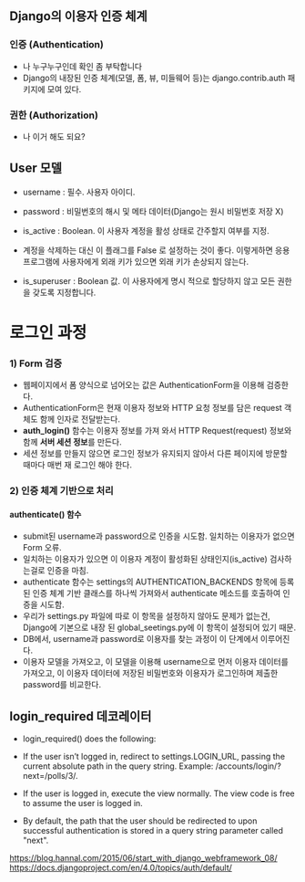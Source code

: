 ## Django의 이용자 인증 체계 


### 인증 (Authentication)
- 나 누구누구인데 확인 좀 부탁합니다 
- Django의 내장된 인증 체계(모델, 폼, 뷰, 미들웨어 등)는 django.contrib.auth 패키지에 모여 있다. 

### 권한 (Authorization)
- 나 이거 해도 되요? 


## User 모델 
- username : 필수. 사용자 아이디. 
- password : 비밀번호의 해시 및 메타 데이터(Django는 원시 비밀번호 저장 X)
- is_active : Boolean. 이 사용자 계정을 활성 상태로 간주할지 여부를 지정.
- 계정을 삭제하는 대신 이 플래그를 False 로 설정하는 것이 좋다. 이렇게하면 응용 프로그램에 사용자에게 외래 키가 있으면 외래 키가 손상되지 않는다.

- is_superuser : Boolean 값. 이 사용자에게 명시 적으로 할당하지 않고 모든 권한을 갖도록 지정합니다.

# 로그인 과정 


### 1) Form 검증 
- 웹페이지에서 폼 양식으로 넘어오는 값은 AuthenticationForm을 이용해 검증한다. 
- AuthenticationForm은 현재 이용자 정보와 HTTP 요청 정보를 담은 request 객체도 함께 인자로 전달받는다. 
- **auth_login()** 함수는 이용자 정보를 가져 와서 HTTP Request(request) 정보와 함께  **서버 세션 정보**를 만든다. 
- 세션 정보를 만들지 않으면 로그인 정보가 유지되지 않아서 다른 페이지에 방문할 때마다 매번 재 로그인 해야 한다.


### 2) 인증 체계 기반으로 처리 
#### authenticate() 함수
- submit된 username과 password으로 인증을 시도함. 일치하는 이용자가 없으면 Form 오류. 
- 일치하는 이용자가 있으면 이 이용자 계정이 활성화된 상태인지(is_active) 검사하는걸로 인증을 마침. 
- authenticate 함수는 settings의 AUTHENTICATION_BACKENDS 항목에 등록된 인증 체계 기반 클래스를 하나씩 가져와서 authenticate 메소드를 호출하여 인증을 시도함.
- 우리가 settings.py 파일에 따로 이 항목을 설정하지 않아도 문제가 없는건, Django에 기본으로 내장 된 global_seetings.py에 이 항목이 설정되어 있기 때문.
- DB에서, username과 password로 이용자를 찾는 과정이 이 단계에서 이루어진다. 
- 이용자 모델을 가져오고, 이 모델을 이용해 username으로 먼저 이용자 데이터를 가져오고, 이 이용자 데이터에 저장된 비밀번호와 이용자가 로그인하며 제출한 password를 비교한다.


## login_required 데코레이터 
- login_required() does the following:

- If the user isn’t logged in, redirect to settings.LOGIN_URL, passing the current absolute path in the query string. Example: /accounts/login/?next=/polls/3/.
- If the user is logged in, execute the view normally. The view code is free to assume the user is logged in.
- By default, the path that the user should be redirected to upon successful authentication is stored in a query string parameter called "next". 

https://blog.hannal.com/2015/06/start_with_django_webframework_08/
https://docs.djangoproject.com/en/4.0/topics/auth/default/
